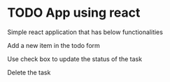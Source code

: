 # TODO App using react

Simple react application that has below functionalities

Add a new item in the todo form

Use check box to update the status of the task

Delete the task
